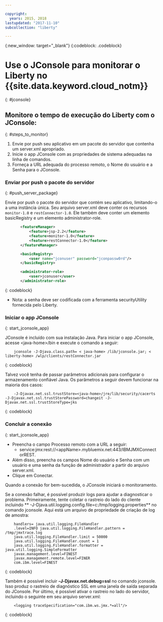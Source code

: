 ```yaml
---

copyright:
  years: 2015, 2018
lastupdated: "2017-11-10"
subcollection: "liberty"

---
```


{:new_window: target="_blank"}
{:codeblock: .codeblock}

# Use o JConsole para monitorar o Liberty no {{site.data.keyword.cloud_notm}}
{: #jconsole}

## Monitore o tempo de execução do Liberty com o JConsole:
{: #steps_to_monitor}

1. Envie por push seu aplicativo em um pacote do servidor que contenha um server.xml apropriado.
2. Inicie o app JConsole com as propriedades de sistema adequadas na linha de comandos.
3. Forneça a URL adequada do processo remoto, o Nome do usuário e a Senha para o JConsole.

### Enviar por push o pacote do servidor
{: #push_server_package}

Envie por push o pacote do servidor que contém seu aplicativo, limitando-o a uma instância única. Seu arquivo server.xml deve conter os recursos `monitor-1.0` e `restConnector-1.0`. Ele também deve conter um elemento basicRegistry e um elemento administrator-role.
```xml
       <featureManager>
           <feature>jsp-2.2</feature>
           <feature>monitor-1.0</feature>
           <feature>restConnector-1.0</feature>
       </featureManager>

       <basicRegistry>
           <user name="jconuser" password="jconpassw0rd"/>
       </basicRegistry>

       <administrator-role>
           <user>jconuser</user>
       </administrator-role>
```
{: codeblock}

   * Nota: a senha deve ser codificada com a ferramenta securityUtility fornecida pelo Liberty.

### Iniciar o app JConsole
{: start_jconsole_app}

JConsole é incluído com sua instalação Java.  Para iniciar o app JConsole, acesse &lt;java-home&gt;/bin e execute o comando a seguir:
```
    jconsole -J-Djava.class.path= < java-home> /lib/jconsole.jar; < liberty-home> /wlp/clients/restConnector.jar
```
{: codeblock}

Talvez você tenha de passar parâmetros adicionais para configurar o armazenamento confiável Java. Os parâmetros a seguir devem funcionar na maioria dos casos:
```
    -J-Djavax.net.ssl.trustStore=<java-home>/jre/lib/security/cacerts -J-Djavax.net.ssl.trustStorePassword=changeit -J-Djavax.net.ssl.trustStoreType=jks
```
{: codeblock}

### Concluir a conexão
{: start_jconsole_app}
  * Preencha o campo Processo remoto com a URL a seguir:
    * service:jmx:rest://&lt;appName&gt;.mybluemix.net:443/IBMJMXConnectorREST.
  *  Além disso, preencha os campos Nome do usuário e Senha com um usuário e uma senha da função de administrador a partir do arquivo server.xml.
  * Clique em Conectar.

Quando a conexão for bem-sucedida, o
JConsole iniciará o monitoramento.

Se a conexão falhar, é possível produzir logs para ajudar a diagnosticar o problema.
Primeiramente, tente coletar o rastreio do lado do cliente incluindo **
-J-Djava.util.logging.config.file=c:/tmp/logging.properties** no comando jconsole.
Aqui está um arquivo de propriedade de criação de log de amostra:
```
    handlers= java.util.logging.FileHandler
    .level=INFO java.util.logging.FileHandler.pattern = /tmp/jmxtrace.log
    java.util.logging.FileHandler.limit = 50000
    java.util.logging.FileHandler.count = 1
    java.util.logging.FileHandler.formatter = java.util.logging.SimpleFormatter
    javax.management.level=FINEST
    javax.management.remote.level=FINER
    com.ibm.level=FINEST
```
{: codeblock}

Também é possível incluir <b>&dash;J&dash;Djavax.net.debug=ssl</b> no comando jconsole. Isso produz o rastreio de diagnóstico SSL em uma janela de saída separada do JConsole.  Por último, é possível ativar o rastreio no lado do servidor, incluindo o seguinte em seu arquivo server.xml:
```
    <logging traceSpecification="com.ibm.ws.jmx.*=all"/>
```
{: codeblock}
